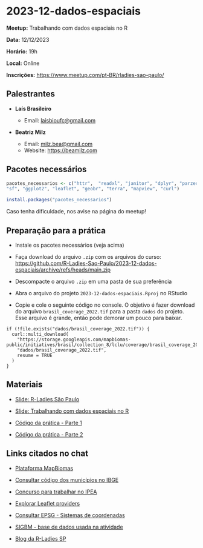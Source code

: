 # 2023-12-dados-espaciais

**Meetup:** Trabalhando com dados espaciais no R

**Data:** 12/12/2023

**Horário:** 19h

**Local:** Online

**Inscrições:** <https://www.meetup.com/pt-BR/rladies-sao-paulo/>

## Palestrantes

-   **Laís Brasileiro**

    -   Email: [laisbioufc@gmail.com](mailto:laisbioufc@gmail.com)

-   **Beatriz Milz**

    -   Email: [milz.bea@gmail.com](mailto:milz.bea@gmail.com)
    -   Website: <https://beamilz.com>


## Pacotes necessários

``` r
pacotes_necessarios <- c("httr",  "readxl", "janitor", "dplyr", "parzer", "glue",
"sf", "ggplot2", "leaflet", "geobr", "terra", "mapview", "curl")

install.packages("pacotes_necessarios")
```

Caso tenha dificuldade, nos avise na página do meetup!


## Preparação para a prática

- Instale os pacotes necessários (veja acima)

- Faça download do arquivo `.zip` com os arquivos do curso: <https://github.com/R-Ladies-Sao-Paulo/2023-12-dados-espaciais/archive/refs/heads/main.zip>

- Descompacte o arquivo `.zip` em uma pasta de sua preferência

- Abra o arquivo do projeto `2023-12-dados-espaciais.Rproj` no RStudio

- Copie e cole o seguinte código no console. O objetivo é fazer download do arquivo `brasil_coverage_2022.tif` para a pasta `dados` do projeto. Esse arquivo é grande, então pode demorar um pouco para baixar.

```{r}
if (!file.exists("dados/brasil_coverage_2022.tif")) {
  curl::multi_download(
    "https://storage.googleapis.com/mapbiomas-public/initiatives/brasil/collection_8/lclu/coverage/brasil_coverage_2022.tif",
    "dados/brasil_coverage_2022.tif",
    resume = TRUE
  )
}
```


## Materiais

-   [Slide: R-Ladies São Paulo](https://r-ladies-sao-paulo.github.io/2023-12-dados-espaciais/slides/slide-rladies-sp.html)

-   [Slide: Trabalhando com dados espaciais no R](https://r-ladies-sao-paulo.github.io/2023-12-dados-espaciais/slides/)

-   [Código da prática - Parte 1](https://github.com/R-Ladies-Sao-Paulo/2023-12-dados-espaciais/blob/main/praticas/pratica-parte-1.R)

-   [Código da prática - Parte 2](https://github.com/R-Ladies-Sao-Paulo/2023-12-dados-espaciais/blob/main/praticas/pratica-parte-2.R)


## Links citados no chat

- [Plataforma MapBiomas](https://plataforma.brasil.mapbiomas.org/)

- [Consultar código dos municípios no IBGE](https://www.ibge.gov.br/explica/codigos-dos-municipios.php)

- [Concurso para trabalhar no IPEA](https://www.ipea.gov.br/concurso)

- [Explorar Leaflet providers](https://leaflet-extras.github.io/leaflet-providers/preview/)

- [Consultar EPSG - Sistemas de coordenadas](https://epsg.io/4326)

- [SIGBM - base de dados usada na atividade](https://app.anm.gov.br/SIGBM/Publico/ClassificacaoNacionalDaBarragem)

- [Blog da R-Ladies SP](https://rladies-sp.org/posts/2023-12-um-ano-blog/)